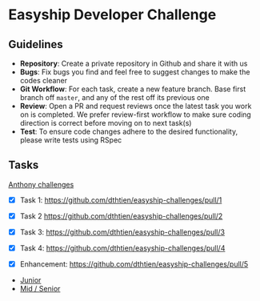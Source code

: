 # Easyship Developer Challenge
## Guidelines

- **Repository**: Create a private repository in Github and share it with us
- **Bugs**: Fix bugs you find and feel free to suggest changes to make the codes cleaner
- **Git Workflow**: For each task, create a new feature branch. Base first branch off `master`, and any of the rest off its previous one
- **Review**: Open a PR and request reviews once the latest task you work on is completed. We prefer review-first workflow to make sure coding direction is correct before moving on to next task(s)
- **Test**: To ensure code changes adhere to the desired functionality, please write tests using RSpec

## Tasks
[Anthony challenges](anthony_challenges.md)
- [x] Task 1: https://github.com/dthtien/easyship-challenges/pull/1
- [x] Task 2 https://github.com/dthtien/easyship-challenges/pull/2
- [x] Task 3: https://github.com/dthtien/easyship-challenges/pull/3
- [x] Task 4: https://github.com/dthtien/easyship-challenges/pull/4
- [x] Enhancement: https://github.com/dthtien/easyship-challenges/pull/5


- [Junior](junior_tasks.md)
- [Mid / Senior](mid_senior_tasks.md)
